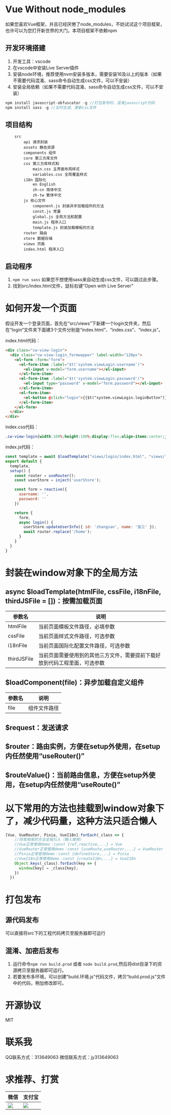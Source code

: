 # Vue Without node_modules
如果您喜欢Vue框架，并且已经厌倦了node_modules，不妨试试这个项目框架，也许可以为您打开新世界的大门。本项目框架不依赖npm

## 开发环境搭建
1. 开发工具：vscode
2. 在vscode中安装Live Server插件
3. 安装node环境，推荐使用nvm安装多版本，需要安装16及以上的版本（如果不需要代码混淆、sass命令自动生成css文件，可以不安装）
4. 安装全局依赖（如果不需要代码混淆、sass命令自动生成css文件，可以不安装）
```javascript
npm install javascript-obfuscator -g //打包发布时，混淆javascript代码
npm install sass -g //实时生成、更新css文件
```

## 项目结构
    	src
    		api 请求封装
    		assets 静态资源
    		components 组件
    		core 第三方库文件
    		css 第三方库样式和
    			main.css 主界面布局样式
    			variables.css 全局覆盖样式
    		i18n 国际化
    			en English
    			zh-cn 简体中文
    			zh-tw 繁体中文
    		js 核心文件
    			component.js 封装异步加载组件的方法
    			const.js 常量
    			global.js 全局方法和配置
    			main.js 程序入口
    			template.js 封装加载模板的方法
    		router 路由
    		store 数据存储
    		views 页面
    		index.html 程序入口

## 启动程序
1. `npm run sass` 如果您不想使用sass来自动生成css文件，可以跳过此步骤。
2. 找到src/index.html文件，鼠标右键“Open with Live Server”

# 如何开发一个页面
假设开发一个登录页面，首先在“src/views”下新建一个login文件夹，然后在“login”文件夹下面建3个文件分别是“index.html”、“index.css”、“index.js”。

index.html代码：
```html
<div class="cw-view-login">
  <div class="cw-view-login_formwapper" label-width="120px">
    <el-form :form="form">
      <el-form-item :label="$t('system.viewLogin.username')">
        <el-input v-model="form.username"></el-input>
      </el-form-item>
      <el-form-item :label="$t('system.viewLogin.password')">
        <el-input type="password" v-model="form.password"></el-input>
      </el-form-item>
      <el-form-item>
        <el-button @click="login">{{$t("system.viewLogin.loginButton")}}</el-button>
      </el-form-item>
    </el-form>
  </div>
</div>
```

index.css代码：
```css
.cw-view-login{width:100%;height:100%;display:flex;align-items:center;justify-content:center}.cw-view-login_formwapper{background-color:#fff;border-radius:8px;box-shadow:var(--el-box-shadow);padding:20px 50px}

```

index.js代码：
```javascript
const template = await $loadTemplate("views/login/index.html", "views/login/index.css", "viewLogin", ["core/echarts.5.4.2.min.js"]);
export default {
  template,
  setup() {
    const router = useRouter();
    const userStore = inject('userStore');

    const form = reactive({
      username: '',
      password: ''
    })

    return {
      form,
      async login() {
        userStore.updateUserInfo({ id: 'zhangsan', name: '张三' });
        await router.replace('/home');
      }
    }
  }
}
```
# 封装在window对象下的全局方法
## async $loadTemplate(htmlFile, cssFile, i18nFile, thirdJSFile = [])：按需加载页面
|  参数名 | 说明  |
| ------------ | ------------ |
|  htmlFile |  当前页面模板文件路径，必填参数 |
|  cssFile |  当前页面样式文件路径，可选参数 |
|  i18nFile |  当前页面国际化配置文件路径，可选参数 |
|  thirdJSFile |  当前页面需要使用到的其他三方文件，需要提前下载好放到代码工程里面，可选参数 |
## $loadComponent(file)：异步加载自定义组件
|  参数名 | 说明  |
| ------------ | ------------ |
| file | 组件文件路径 |
## $request：发送请求
## $router：路由实例，方便在setup外使用，在setup内任然使用“useRouter()”
## $routeValue()：当前路由信息，方便在setup外使用，在setup内任然使用“useRoute()”
# 以下常用的方法也挂载到window对象下了，减少代码量，这种方法只适合懒人
```javascript
[Vue, VueRouter, Pinia, VueI18n].forEach(_class => {
    //将常用库的方法全局引入（懒人使用）
    //Vue正常使用demo：const {ref,reactive,...} = Vue
    //VueRouter正常使用demo：const {useRoute,useRouter,...} = VueRouter
    //Pinia正常使用demo：const {defineStore,...} = Pinia
    //VueI18n正常使用demo：const {createI18n,...} = VueI18n
    Object.keys(_class).forEach(key => {
      window[key] = _class[key];
    })
  })
```
# 打包发布
## 源代码发布
可以直接将src下的工程代码拷贝至服务器即可运行
## 混淆、加密后发布
1. 运行命令`npm run build.prod` 或者 `node build.prod`,然后将dist目录下的资源拷贝至服务器即可运行。
2. 若要发布多环境，可以创建“build.环境.js”代码文件，拷贝“build.prod.js”文件中的代码，稍加修改即可。

# 开源协议
MIT

# 联系我
QQ联系方式：313649063
微信联系方式：jy313649063

# 求推荐、打赏

|  微信 |  支付宝 |
| ------------ | ------------ |
| ![](http://system.es-it.cn/websolution/h5/wx.png)  |  ![](http://system.es-it.cn/websolution/h5/zfb.png) |

